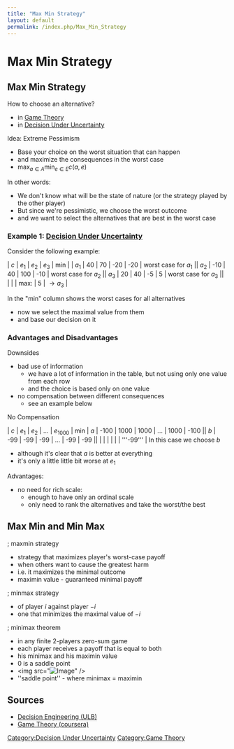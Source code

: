 ```yaml
---
title: "Max Min Strategy"
layout: default
permalink: /index.php/Max_Min_Strategy
---
```


# Max Min Strategy

## Max Min Strategy
How to choose an alternative? 
- in [Game Theory](Game_Theory)
- in [Decision Under Uncertainty](Decision_Under_Uncertainty)


Idea: Extreme Pessimism
- Base your choice on the worst situation that can happen 
- and maximize the consequences in the worst case
- $\max_{a \in A} \min_{e \in E} c(a, e)$


In other words:
- We don't know what will be the state of nature (or the strategy played by the other player)
- But since we're pessimistic, we choose the worst outcome 
- and we want to select the alternatives that are best in the worst case



### Example 1: [Decision Under Uncertainty](Decision_Under_Uncertainty)
Consider the following example:

|   $c$  |  $e_1$  |  $e_2$  |  $e_3$  |  min  |   |   $a_1$   |  40  |  70  |  -20  |  -20   |  worst case for $a_1$ ||   $a_2$   |  -10  |  40  |  100  |  -10  |  worst case for $a_2$ ||   $a_3$   |  20  |  40  |  -5  |  5  |  worst case for $a_3$ ||   |   |      |   max:   |  5  |  $\to a_3$ |

In the "min" column shows the worst cases for all alternatives
- now we select the maximal value from them 
- and base our decision on it


### Advantages and Disadvantages
Downsides
- bad use of information
  - we have a lot of information in the table, but not using only one value from each row
  - and the choice is based only on one value
- no compensation between different consequences 
  - see an example below 

No Compensation

|   $c$  |  $e_1$  |  $e_2$  |  ...  |  $e_{1000}$  |  min  |   $a$   |  -100  |  1000  |  1000  |  ...  |  1000  |  -100 ||   $b$   |  -99  |  -99  |  -99  |  ...  |  -99  |  -99 ||         |       |       |       |       |       |  '''-99'''   |
In this case we choose $b$ 
- although it's clear that $a$ is better at everything 
- it's only a little little bit worse at $e_1$


Advantages:
- no need for rich scale:
  - enough to have only an ordinal scale 
  - only need to rank the alternatives and take the worst/the best


## Max Min and Min Max
; maxmin strategy
- strategy that maximizes player's worst-case payoff
- when others want to cause the greatest harm
- i.e. it maximizes the minimal outcome
- maximin value - guaranteed minimal payoff

; minmax strategy
- of player $i$ against player $-i$
- one that minimizes the maximal value of $-i$

; minimax theorem
- in any finite 2-players zero-sum game
- each player receives a payoff that is equal to both
- his minimax and his maximin value
- 0 is a saddle point
- <img src="<img src="https://raw.githubusercontent.com/alexeygrigorev/wiki-figures/master/legacy/1luv6hbhnsqr0a8bblsdadplgd.png" alt="Image">" />
- ''saddle point'' - where minimax = maximin


## Sources
- [Decision Engineering (ULB)](Decision_Engineering_(ULB))
- [Game Theory (coursera)](Game_Theory_(coursera))

[Category:Decision Under Uncertainty](Category_Decision_Under_Uncertainty)
[Category:Game Theory](Category_Game_Theory)